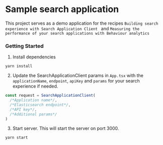 # Sample search application
This project serves as a demo application for the recipes ```Building search experience with Search Application Client ``` and ```Measuring the performance of your search applications with Behaviour analytics```


### Getting Started
1. Install dependencies
```
yarn install
```
2. Update the SearchApplicationClient params in ```App.tsx``` with the ```applicationName```, ```endpoint```, ```apiKey``` and ```params``` for your search experience if needed.
```javascript
const request = SearchApplicationClient(
  /*Application name*/,
  /*Elasticsearch endpoint*/,
  /*API key*/,
  /*Additional params*/
)
```
3. Start server. This will start the server on port 3000.
```
yarn start
```